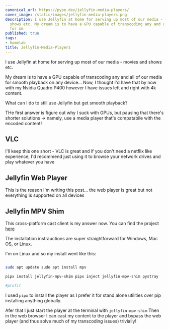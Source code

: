 ```yaml
---
canonical_url: https://pype.dev/jellyfin-media-players/
cover_image: /static/images/jellyfin-media-players.png
description: I use Jellyfin at home for serving up most of our media - movies and
  shows etc. My dream is to have a GPU capable of transcoding any and all of our media
  for sm
published: true
tags:
- homelab
title: Jellyfin-Media-Players
---
```


I use Jellyfin at home for serving up most of our media - movies and shows etc.

My dream is to have a GPU capable of transcoding any and all of our media for smooth playback on any device... Now, I thought I'd have that by now with my Nvidia Quadro P400 however I have issues left and right with 4k content.

What can I do to still use Jellyfin but get smooth playback?

THe first answer is figure out why I suck with GPUs, but pausing that there's shorter solutions -> namely, use a media player that's compatabile with the encoded content!

## VLC

I'll keep this one short - VLC is great and if you don't need a netflix like experience, I'd recommend just using it to browse your network drives and play whatever you have

## Jellyfin Web Player

This is the reason I'm writing this post... the web player is great but not everything is supported on all devices

## Jellyfin MPV Shim

This cross-platform cast client is my answer now. You can find the project [here](https://github.com/jellyfin/jellyfin-mpv-shim/blob/master/README.md#linux-installation)

The installation instrauctions are super straightforward for Windows, Mac OS, or Linux.

I'm on Linux and so my install went like this:

```bash

sudo apt update sudo apt install mpv 

pipx install jellyfin-mpv-shim pipx inject jellyfin-mpv-shim pystray

#profit

```

I used `pipx` to install the player as I prefer it for stand alone utilities over pip installing anything globally.

Afer that I just start the player at the terminal with `jellyfin-mpv-shim` Then in the web browser I can cast my content to the player and bypass the web player (and thus solve much of my transcoding issues) trivially!